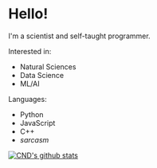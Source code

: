 # Hello!

I'm a scientist and self-taught programmer.

Interested in:
- Natural Sciences
- Data Science
- ML/AI

Languages:
- Python
- JavaScript
- C++
- *sarcasm*

[![CND's github stats](https://github-readme-stats.vercel.app/api?username=CreateNDiscover&show_icons=true)](https://github.com/CreateNDiscover)

